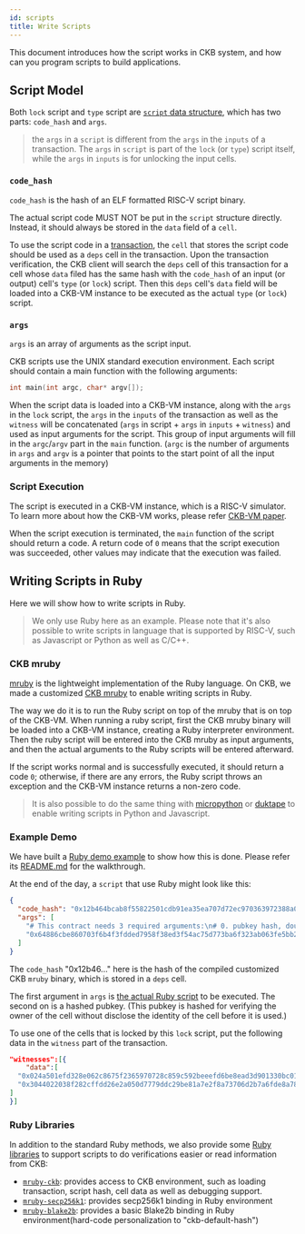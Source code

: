 ```yaml
---
id: scripts
title: Write Scripts
---
```


This document introduces how the script works in CKB system, and how can you program scripts to build applications.


## Script Model

Both `lock` script and `type` script are [`script`  data structure](https://github.com/nervosnetwork/rfcs/blob/master/rfcs/0019-data-structures/0019-data-structures.md#Script), which has two parts: `code_hash` and `args`.

> the `args` in a `script` is different from the `args` in the `inputs` of a transaction. The `args` in `script` is part of the `lock` (or `type`) script itself, while the `args` in `inputs` is for unlocking the input cells.

### `code_hash`

`code_hash` is the hash of an ELF formatted RISC-V script binary.

The actual script code MUST NOT be put in the `script` structure directly. Instead, it should always be stored in the `data` field of a `cell`.

To use the script code in a [transaction](https://github.com/nervosnetwork/rfcs/blob/master/rfcs/0019-data-structures/0019-data-structures.md#transaction), the `cell` that stores the script code should be used as a `deps` cell in the transaction. Upon the transaction verification, the CKB client will search the `deps` cell of this transaction for a cell whose `data` filed has the same hash with the `code_hash` of an input (or output) cell's `type` (or `lock`) script. Then this `deps` cell's `data` field will be loaded into a CKB-VM instance to be executed as the actual `type` (or `lock`) script.

### `args`

`args` is an array of arguments as the script input.

CKB scripts use the UNIX standard execution environment. Each script should contain a main function with the following arguments:

```c
int main(int argc, char* argv[]);
```

When the script data is loaded into a CKB-VM instance, along with the `args` in the `lock` script, the `args` in the `inputs` of the transaction as well as the `witness` will be concatenated (`args` in script + `args` in `inputs` + `witness`) and used as input arguments for the script. This group of input arguments will fill in the `argc`/`argv` part in the `main` function. (`argc` is the number of arguments in `args` and `argv` is a pointer that points to the start point of all the input arguments in the memory)



### Script Execution

The script is executed in a CKB-VM instance, which is a RISC-V simulator. To learn more about how the CKB-VM works, please refer [CKB-VM paper](https://github.com/nervosnetwork/rfcs/tree/master/rfcs/0003-ckb-vm).

When the script execution is terminated, the `main` function of the script should return a code. A return code of `0` means that the script execution was succeeded, other values may indicate that the execution was failed.


## Writing Scripts in Ruby

Here we will show how to write scripts in Ruby.

> We only use Ruby here as an example. Please note that it's also possible to write scripts in language that is supported by RISC-V, such as Javascript or Python as well as C/C++.

### CKB mruby
[mruby](https://github.com/mruby/mruby) is the lightweight implementation of the Ruby language. On CKB, we made a customized [CKB mruby](https://github.com/nervosnetwork/mruby-contracts) to enable writing scripts in Ruby.

The way we do it is to run the Ruby script on top of the mruby that is on top of the CKB-VM. When running a ruby script, first the CKB mruby binary will be loaded into a CKB-VM instance, creating a Ruby interpreter environment. Then the ruby script will be entered into the CKB mruby as input arguments, and then the actual arguments to the Ruby scripts will be entered afterward.

If the script works normal and is successfully executed, it should return a code `0`; otherwise, if there are any errors, the Ruby script throws an exception and the CKB-VM instance returns a non-zero code.


> It is also possible to do the same thing with [micropython](https://micropython.org/) or [duktape](https://duktape.org/) to enable writing scripts in Python and Javascript.

### Example Demo
We have built a [Ruby demo example](https://github.com/nervosnetwork/ckb-demo-ruby) to show how this is done. Please refer its [README.md](https://github.com/nervosnetwork/ckb-demo-ruby/blob/develop/README.md) for the walkthrough.


At the end of the day, a `script` that use Ruby might look like this:

```json
{
  "code_hash": "0x12b464bcab8f55822501cdb91ea35ea707d72ec970363972388a0c49b94d377c",
  "args": [
    "# This contract needs 3 required arguments:\n# 0. pubkey hash, double blake2b hash of pubkey, used to shield the real\n# pubkey in lock script.\n# 1. pubkey, real pubkey used to identify token owner\n# 2. signature, signature used to present ownership\nif ARGV.length != 3\n  raise \"Wrong number of arguments!\"\nend\n\ndef hex_to_bin(s)\n  if s.start_with?(\"0x\")\n    s = s[2..-1]\n  end\n  [s].pack(\"H*\")\nend\n\npubkey_hash = hex_to_bin(ARGV[0])\npubkey = hex_to_bin(ARGV[1])\nhash = Blake2b.new.update(Blake2b.new.update(pubkey).final).final\nunless hash == pubkey_hash\n  raise \"Invalid pubkey!\"\nend\n\ntx = CKB.load_tx\nblake2b = Blake2b.new\n\ntx[\"inputs\"].each_with_index do |input, i|\n  blake2b.update(input[\"hash\"])\n  blake2b.update(input[\"index\"].to_s)\nend\ntx[\"outputs\"].each_with_index do |output, i|\n  blake2b.update(output[\"capacity\"].to_s)\n  blake2b.update(CKB.load_script_hash(i, CKB::Source::OUTPUT, CKB::HashType::LOCK))\n  if hash = CKB.load_script_hash(i, CKB::Source::OUTPUT, CKB::HashType::TYPE)\n    blake2b.update(hash)\n  end\nend\nhash = blake2b.final\npubkey = ARGV[0]\nsignature = ARGV[1]\n\nunless Secp256k1.verify(hex_to_bin(pubkey), hex_to_bin(signature), hash)\n  raise \"Signature verification error!\"\nend\n",
    "0x64886cbe860703f6b4f3fdded7958f38ed3f54ac75d773ba6f323ab063fe5bb2"
  ]
}
```

The `code_hash`  "0x12b46..." here is the hash of the compiled customized CKB `mruby` binary, which is stored in a `deps` cell. 

The first argument in `args` is [the actual Ruby script](https://gist.github.com/Mine77/c6dca07d306304a579e80f9184397065) to be executed. The second on is a hashed pubkey. (This pubkey is hashed for verifying the owner of the cell without disclose the identity of the cell before it is used.)

To use one of the cells that is locked by this `lock` script, put the following data in the `witness` part of the transaction.
```json
"witnesses":[{
    "data":[
  "0x024a501efd328e062c8675f2365970728c859c592beeefd6be8ead3d901330bc01",
  "0x3044022038f282cffdd26e2a050d7779ddc29be81a7e2f8a73706d2b7a6fde8a78e950ee0220538657b4c01be3e77827a82e92d33a923e864c55b88fd18cd5e5b25597432e9b"
]
}]
```

### Ruby Libraries

In addition to the standard Ruby methods, we also provide some [Ruby libraries](https://github.com/nervosnetwork/mruby-contracts) to support scripts to do verifications easier or read information from CKB:

* [`mruby-ckb`](https://github.com/nervosnetwork/mruby-contracts/tree/master/mruby-ckb): provides access to CKB environment, such as loading transaction, script hash, cell data as well as debugging support.
* [`mruby-secp256k1`](https://github.com/nervosnetwork/mruby-contracts/tree/master/mruby-secp256k1): provides secp256k1 binding in Ruby environment
* [`mruby-blake2b`](https://github.com/nervosnetwork/mruby-contracts/tree/master/mruby-blake2b): provides a basic Blake2b binding in Ruby environment(hard-code personalization to "ckb-default-hash")

